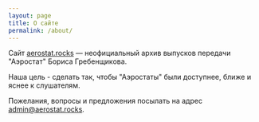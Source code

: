 ```yaml
---
layout: page
title: О сайте
permalink: /about/
---
```


Сайт [aerostat.rocks](http://aerostat.rocks/) &mdash; неофициальный архив выпусков
передачи "Аэростат" Бориса Гребенщикова.

Наша цель - сделать так, чтобы "Аэростаты" были доступнее, ближе и яснее к слушателям.

Пожелания, вопросы и предложения посылать на адрес [admin@aerostat.rocks](mailto:admin@aerostat.rocks).
